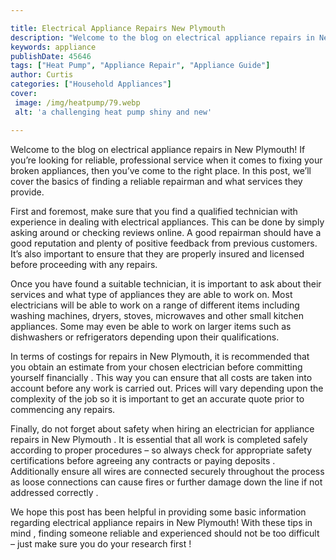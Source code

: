 ```yaml
---

title: Electrical Appliance Repairs New Plymouth
description: "Welcome to the blog on electrical appliance repairs in New Plymouth! If you’re looking for reliable, professional service when it ...keep going and find out"
keywords: appliance
publishDate: 45646
tags: ["Heat Pump", "Appliance Repair", "Appliance Guide"]
author: Curtis
categories: ["Household Appliances"]
cover: 
 image: /img/heatpump/79.webp
 alt: 'a challenging heat pump shiny and new'

---
```


Welcome to the blog on electrical appliance repairs in New Plymouth! If you’re looking for reliable, professional service when it comes to fixing your broken appliances, then you’ve come to the right place. In this post, we’ll cover the basics of finding a reliable repairman and what services they provide. 

First and foremost, make sure that you find a qualified technician with experience in dealing with electrical appliances. This can be done by simply asking around or checking reviews online. A good repairman should have a good reputation and plenty of positive feedback from previous customers. It’s also important to ensure that they are properly insured and licensed before proceeding with any repairs. 

Once you have found a suitable technician, it is important to ask about their services and what type of appliances they are able to work on. Most electricians will be able to work on a range of different items including washing machines, dryers, stoves, microwaves and other small kitchen appliances. Some may even be able to work on larger items such as dishwashers or refrigerators depending upon their qualifications.

In terms of costings for repairs in New Plymouth, it is recommended that you obtain an estimate from your chosen electrician before committing yourself financially . This way you can ensure that all costs are taken into account before any work is carried out. Prices will vary depending upon the complexity of the job so it is important to get an accurate quote prior to commencing any repairs. 

Finally, do not forget about safety when hiring an electrician for appliance repairs in New Plymouth . It is essential that all work is completed safely according to proper procedures – so always check for appropriate safety certifications before agreeing any contracts or paying deposits . Additionally ensure all wires are connected securely throughout the process as loose connections can cause fires or further damage down the line if not addressed correctly . 

We hope this post has been helpful in providing some basic information regarding electrical appliance repairs in New Plymouth! With these tips in mind , finding someone reliable and experienced should not be too difficult – just make sure you do your research first !
